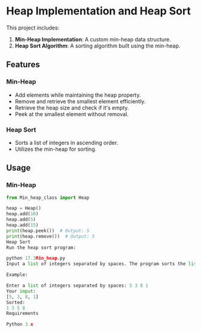 # Heap Implementation and Heap Sort

This project includes:
1. **Min-Heap Implementation**: A custom min-heap data structure.
2. **Heap Sort Algorithm**: A sorting algorithm built using the min-heap.

## Features

### Min-Heap
- Add elements while maintaining the heap property.
- Remove and retrieve the smallest element efficiently.
- Retrieve the heap size and check if it's empty.
- Peek at the smallest element without removal.

### Heap Sort
- Sorts a list of integers in ascending order.
- Utilizes the min-heap for sorting.

## Usage

### Min-Heap
```python
from Min_heap_class import Heap

heap = Heap()
heap.add(10)
heap.add(5)
heap.add(15)
print(heap.peek())  # Output: 5
print(heap.remove())  # Output: 5
Heap Sort
Run the heap sort program:

python 17.3Min_heap.py
Input a list of integers separated by spaces. The program sorts the list and displays the result.

Example:

Enter a list of integers separated by spaces: 5 3 8 1
Your input:
[5, 3, 8, 1]
Sorted:
1 3 5 8
Requirements

Python 3.x
